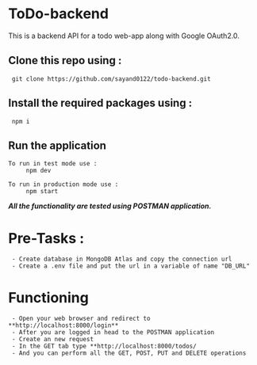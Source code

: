 # ToDo-backend

This is a backend API for a todo web-app along with Google OAuth2.0.

## Clone this repo using :

     git clone https://github.com/sayand0122/todo-backend.git

## Install the required packages using :

     npm i

## Run the application

    To run in test mode use :
         npm dev

    To run in production mode use :
         npm start

**_All the functionality are tested using POSTMAN application._**

# Pre-Tasks :

     - Create database in MongoDB Atlas and copy the connection url
     - Create a .env file and put the url in a variable of name "DB_URL"

# Functioning

     - Open your web browser and redirect to **http://localhost:8000/login**
     - After you are logged in head to the POSTMAN application
     - Create an new request
     - In the GET tab type **http://localhost:8000/todos/
     - And you can perform all the GET, POST, PUT and DELETE operations
